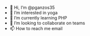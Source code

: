 - 👋 Hi, I’m @pganzos35
- 👀 I’m interested in yoga
- 🌱 I’m currently learning PHP
- 💞️ I’m looking to collaborate on teams
- 📫 How to reach me email

<!---
pganzos35/pganzos35 is a ✨ special ✨ repository because its `README.md` (this file) appears on your GitHub profile.
You can click the Preview link to take a look at your changes.
--->
